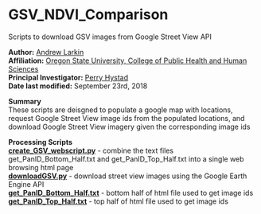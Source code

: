 # GSV_NDVI_Comparison #

Scripts to download GSV images from Google Street View API

**Author:** [Andrew Larkin](https://www.linkedin.com/in/andrew-larkin-525ba3b5/) <br>
**Affiliation:** [Oregon State University, College of Public Health and Human Sciences](https://health.oregonstate.edu/) <br>
**Principal Investigator:** [Perry Hystad](https://health.oregonstate.edu/people/perry-hystad) <br>
**Date last modified:** September 23rd, 2018

**Summary** <br>
These scripts are deisgned to populate a google map with locations, request Google Street View image ids from the populated locations, and download Google Street View imagery given the corresponding image ids

**Processing Scripts** <br>
[**create_GSV_webscript.py**](create_GSV_webscript.py) - combine the text files get_PanID_Bottom_Half.txt and	get_PanID_Top_Half.txt into a single web browsing html page <br>
[**downloadGSV.py**](downloadGSV.py) - download street view images using the Google Earth Engine API <br>
[**get_PanID_Bottom_Half.txt**](get_PanID_Bottom_Half.txt) - bottom half of html file used to get image ids <br>
[**get_PanID_Top_Half.txt**](get_PanID_Top_Half.txt) - top half of html file used to get image ids
